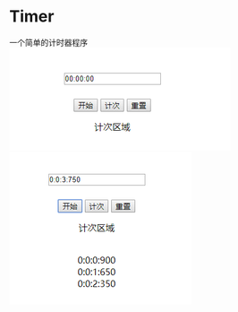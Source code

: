 # Timer
一个简单的计时器程序  
![原始效果](<https://github.com/Bigchen8013/Timer/blob/master/image/image1.png>)
![计时效果](https://github.com/Bigchen8013/Timer/blob/master/image/image2.png)
